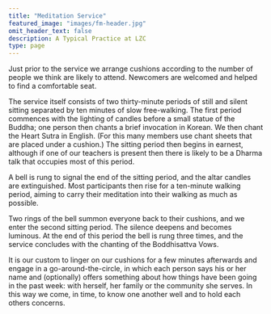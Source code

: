 ```yaml
---
title: "Meditation Service"
featured_image: "images/fm-header.jpg"
omit_header_text: false
description: A Typical Practice at LZC
type: page
---
```


Just prior to the service we arrange cushions according to the number of people we think are likely to attend.  Newcomers are welcomed and helped to find a comfortable seat.

The service itself consists of two thirty-minute periods of still and silent sitting separated by ten minutes of slow free-walking.  The first period commences with the lighting of candles before a small statue of the Buddha; one person then chants a brief invocation in Korean.  We then chant the Heart Sutra in English.  (For this many members use chant sheets that are placed under a cushion.)  The sitting period then begins in earnest, although if one of our teachers is present then there is likely to be a Dharma talk that occupies most of this period.

A bell is rung to signal the end of the sitting period, and the altar candles are extinguished.  Most participants then rise for a ten-minute walking period, aiming to carry their meditation into their walking as much as possible.

Two rings of the bell summon everyone back to their cushions, and we enter the second sitting period.  The silence deepens and becomes luminous.  At the end of this period the bell is rung three times, and the service concludes with the chanting of the Boddhisattva Vows.

It is our custom to linger on our cushions for a few minutes afterwards and engage in a go-around-the-circle, in which each person says his or her name and (optionally) offers something about how things have been going in the past week: with herself, her family or the community she serves.  In this way we come, in time, to know one another well and to hold each others concerns.

